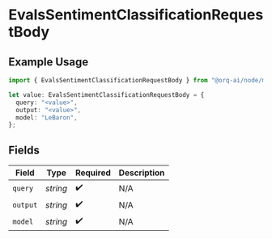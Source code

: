 # EvalsSentimentClassificationRequestBody

## Example Usage

```typescript
import { EvalsSentimentClassificationRequestBody } from "@orq-ai/node/models/operations";

let value: EvalsSentimentClassificationRequestBody = {
  query: "<value>",
  output: "<value>",
  model: "LeBaron",
};
```

## Fields

| Field              | Type               | Required           | Description        |
| ------------------ | ------------------ | ------------------ | ------------------ |
| `query`            | *string*           | :heavy_check_mark: | N/A                |
| `output`           | *string*           | :heavy_check_mark: | N/A                |
| `model`            | *string*           | :heavy_check_mark: | N/A                |